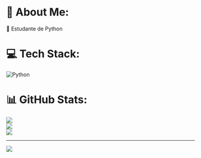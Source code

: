 # 💫 About Me:
🔭 Estudante de Python


# 💻 Tech Stack:
![Python](https://img.shields.io/badge/python-3670A0?style=flat&logo=python&logoColor=ffdd54)
# 📊 GitHub Stats:
![](https://github-readme-stats.vercel.app/api?username=GabrielBelenn&theme=gotham&hide_border=true&include_all_commits=false&count_private=false)<br/>
![](https://github-readme-streak-stats.herokuapp.com/?user=GabrielBelenn&theme=gotham&hide_border=true)<br/>
![](https://github-readme-stats.vercel.app/api/top-langs/?username=GabrielBelenn&theme=gotham&hide_border=true&include_all_commits=false&count_private=false&layout=compact)

---
[![](https://visitcount.itsvg.in/api?id=GabrielBelenn&icon=0&color=0)](https://visitcount.itsvg.in)

<!-- Proudly created with GPRM ( https://gprm.itsvg.in ) -->